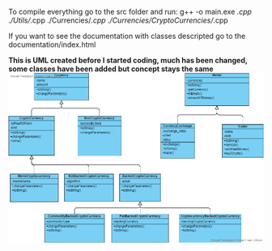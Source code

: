 To compile everything go to the src folder and run: g++ -o main.exe *.cpp ./Utils/*.cpp ./Currencies/*.cpp ./Currencies/CryptoCurrencies/*.cpp

If you want to see the documentation with classes descripted go to the documentation/index.html

**This is UML created before I started coding, much has been changed, some classes have been added but concept stays the same**
![alt text](https://github.com/SebChw/CryptoCurrenciesProject/blob/master/ConceptualUML.png?raw=true)